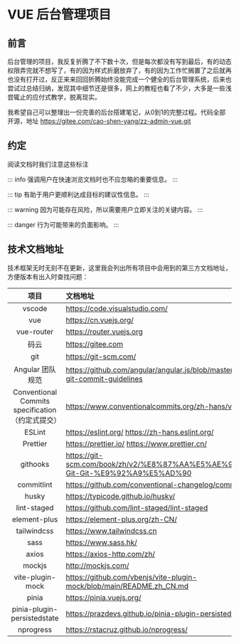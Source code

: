 # VUE 后台管理项目

## 前言

后台管理的项目，我反复折腾了不下数十次，但是每次都没有写到最后，有的动态权限弄完就不想写了，有的因为样式折磨放弃了，有的因为工作忙搁置了之后就再也没有打开过，反正来来回回折腾始终没能完成一个健全的后台管理系统，后来也尝试过总结归纳，发现其中细节还是很多，网上的教程也看了不少，大多是一些浅尝辄止的应付式教学，脱离现实。

我希望自己可以整理出一份完善的后台搭建笔记，从0到1的完整过程。代码全部开源，地址 https://gitee.com/cao-shen-yang/zz-admin-vue.git

## 约定

阅读文档时我们注意这些标注

::: info
强调用户在快速浏览文档时也不应忽略的重要信息。
:::

::: tip
有助于用户更顺利达成目标的建议性信息。
:::

::: warning
因为可能存在风险，所以需要用户立即关注的关键内容。
:::

::: danger
行为可能带来的负面影响。
:::



## 技术文档地址

技术框架无时无刻不在更新，这里我会列出所有项目中会用到的第三方文档地址，方便版本有出入时查找问题：

|                       项目                       | 文档地址                                                     |
| :----------------------------------------------: | :----------------------------------------------------------- |
|                      vscode                      | https://code.visualstudio.com/                               |
|                       vue                        | https://cn.vuejs.org/                                        |
|                    vue-router                    | https://router.vuejs.org                                     |
|                       码云                       | https://gitee.com                                            |
|                       git                        | https://git-scm.com/                                         |
|                 Angular 团队规范                 | https://github.com/angular/angular.js/blob/master/DEVELOPERS.md#-git-commit-guidelines |
| Conventional Commits specification（约定式提交） | https://www.conventionalcommits.org/zh-hans/v1.0.0/          |
|                      ESLint                      | https://eslint.org/  https://zh-hans.eslint.org/             |
|                     Prettier                     | https://prettier.io/   https://www.prettier.cn/              |
|                     githooks                     | https://git-scm.com/book/zh/v2/%E8%87%AA%E5%AE%9A%E4%B9%89-Git-Git-%E9%92%A9%E5%AD%90 |
|                    commitlint                    | https://github.com/conventional-changelog/commitlint         |
|                      husky                       | https://typicode.github.io/husky/                            |
|                   lint-staged                    | https://github.com/lint-staged/lint-staged                   |
|                   element-plus                   | https://element-plus.org/zh-CN/                              |
|                   tailwindcss                    | https://www.tailwindcss.cn                                   |
|                       sass                       | https://www.sass.hk/                                         |
|                      axios                       | https://axios-http.com/zh/                                   |
|                      mockjs                      | http://mockjs.com/                                           |
|                 vite-plugin-mock                 | https://github.com/vbenjs/vite-plugin-mock/blob/main/README.zh_CN.md |
|                      pinia                       | https://pinia.vuejs.org/                                     |
|           pinia-plugin-persistedstate            | https://prazdevs.github.io/pinia-plugin-persistedstate/zh/guide/ |
|                    nprogress                     | https://rstacruz.github.io/nprogress/                        |







